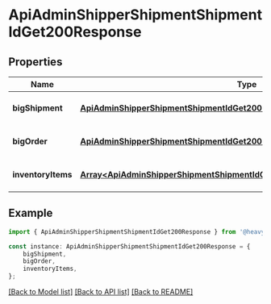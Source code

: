 # ApiAdminShipperShipmentShipmentIdGet200Response


## Properties

Name | Type | Description | Notes
------------ | ------------- | ------------- | -------------
**bigShipment** | [**ApiAdminShipperShipmentShipmentIdGet200ResponseBigShipment**](ApiAdminShipperShipmentShipmentIdGet200ResponseBigShipment.md) |  | [optional] [default to undefined]
**bigOrder** | [**ApiAdminShipperShipmentShipmentIdGet200ResponseBigOrder**](ApiAdminShipperShipmentShipmentIdGet200ResponseBigOrder.md) |  | [optional] [default to undefined]
**inventoryItems** | [**Array&lt;ApiAdminShipperShipmentShipmentIdGet200ResponseInventoryItemsInner&gt;**](ApiAdminShipperShipmentShipmentIdGet200ResponseInventoryItemsInner.md) |  | [optional] [default to undefined]

## Example

```typescript
import { ApiAdminShipperShipmentShipmentIdGet200Response } from '@heavygee/arda-api-sdk';

const instance: ApiAdminShipperShipmentShipmentIdGet200Response = {
    bigShipment,
    bigOrder,
    inventoryItems,
};
```

[[Back to Model list]](../README.md#documentation-for-models) [[Back to API list]](../README.md#documentation-for-api-endpoints) [[Back to README]](../README.md)
